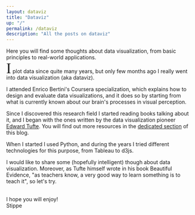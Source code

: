 ```yaml
---
layout: dataviz
title: "Dataviz"
up: "/"
permalink: /dataviz
description: "All the posts on dataviz"
---
```




<div class="emphbox">
Here you will find some thoughts about
data visualization, from basic principles
to real-world applications.
</div>

<span style="font-family:Zapfino;font-size:280%;line-height:36%">I</span> plot data since quite many years, but only few months ago I really went into
data visualization (aka dataviz).

I attended Enrico Bertini's Coursera specialization, which explains how to design and evaluate data visualizations,
and it does so by starting from what is currently known about our brain's processes in visual perception.

Since I discovered this research field I started reading books talking about it,
and I began with the ones written by the data visualization pioneer [Edward Tufte](https://it.wikipedia.org/wiki/Edward_Tufte).
You will find out more resources in the [dedicated section](/links) of this blog.

When I started I used Python, and during the years I tried different technologies for this purpose, from Tableau to d3js.

I would like to share some (hopefully intelligent) though about data visualization.
Moreover, as Tufte himself wrote in his book Beautiful Evidence, "as teachers know, a very good way to learn something is to teach it", so let's try.

<br>
I hope you will enjoy!

  <div id='autograph'>
          Stippe

  </div>
